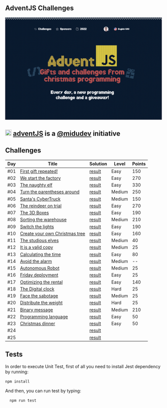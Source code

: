 ## AdventJS Challenges

![adventJs](./assets/images/poster.png)

## <img src="https://adventjs.dev/android-icon-192x192.png" width="20" height="20" /> <strong> [adventJS](https://adventjs.dev/es) is a [@midudev](https://midu.dev/) initiative </strong>

## Challenges

| Day | Title                                                         | Solution                   | Level   | Points |
| --- | ------------------------------------------------------------- | -------------------------- | ------- | ------ |
| #01 | [First gift repeated!](./day01/README.md)                     | [result](./day01/index.js) | Easy    | 150    |
| #02 | [We start the factory](./day02/README.md)                     | [result](./day02/index.js) | Easy    | 270    |
| #03 | [The naughty elf](./day03/README.md)                          | [result](./day03/index.js) | Easy    | 330    |
| #04 | [Turn the parentheses around](./day04/README.md)              | [result](./day04/index.js) | Medium  | 250    |
| #05 | [Santa's CyberTruck](./day05/README.md)                       | [result](./day05/index.js) | Medium  | 150    |
| #06 | [The reindeer on trial](./day06/README.md)                    | [result](./day06/index.js) | Easy    | 270    |
| #07 | [The 3D Boxes](./day07/README.md)                             | [result](./day07/index.js) | Easy    | 190    |
| #08 | [Sorting the warehouse](./day08/README.md)                    | [result](./day08/index.js) | Medium  | 210    |
| #09 | [Switch the lights](./day09/README.md)                        | [result](./day09/index.js) | Easy    | 190    |
| #10 | [Create your own Christmas tree](./day10/README.md)           | [result](./day10/index.js) | Easy    | 160    |
| #11 | [The studious elves](./day11/README.md)                       | [result](./day11/index.js) | Medium  | 40     |
| #12 | [It is a valid copy](./day12/README.md)                       | [result](./day12/index.js) | Medium  | 25     |
| #13 | [Calculating the time](./day13/README.md)                     | [result](./day13/index.js) | Easy    | 80     |
| #14 | [Avoid the alarm](./day14/README.md)                          | [result](./day14/index.js) | Medium  | --     |
| #15 | [Autonomous Robot](./day15/README.md)                         | [result](./day15/index.js) | Medium  | 25     |
| #16 | [Friday deployment](./day16/README.md)                        | [result](./day16/index.js) | Easy    | 25     |
| #17 | [Optimizing the rental](./day17/README.md)                    | [result](./day17/index.js) | Easy    | 140    |
| #18 | [The Digital clock](./day18/README.md)                        | [result](./day18/index.js) | Hard    | 25     |
| #19 | [Face the sabotage](./day19/README.md)                        | [result](./day19/index.js) | Medium  | 25     |
| #20 | [Distribute the weight](./day20/README.md)                    | [result](./day20/index.js) | Hard    | 25     |
| #21 | [Binary message](./day21/README.md)                           | [result](./day21/index.js) | Medium  | 210    |
| #22 | [Programming language](./day22/README.md)                     | [result](./day22/index.js) | Easy    | 50     |
| #23 | [Christmas dinner](./day23/README.md)                         | [result](./day23/day23.js) | Easy    | 50     |
| #24 | [](./day24/README.md)| [result](./day24/index.js) |         |        |
| #25 | [](./day25/README.md)| [result](./day25/index.js) |         |        |

## Tests

In order to execute Unit Test, first of all you need to install Jest dependency by running:

```
npm install
```

And then, you can run test by typing:

```
  npm run test
```
